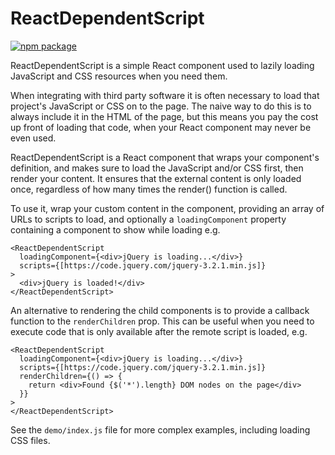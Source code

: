 # ReactDependentScript

[![npm package][npm-badge]][npm]

ReactDependentScript is a simple React component used to lazily loading JavaScript and CSS resources
when you need them.

When integrating with third party software it is often necessary to load that project's JavaScript
or CSS on to the page.  The naive way to do this is to always include it in the HTML of the page,
but this means you pay the cost up front of loading that code, when your React component may never
be even used.

ReactDependentScript is a React component that wraps your component's definition, and makes sure
to load the JavaScript and/or CSS first, then render your content.  It ensures that the external
content is only loaded once, regardless of how many times the render() function is called.

To use it, wrap your custom content in the component, providing an array of URLs to scripts
to load, and optionally a `loadingComponent` property containing a component to show while loading
e.g.

```JSX
<ReactDependentScript
  loadingComponent={<div>jQuery is loading...</div>}
  scripts={[https://code.jquery.com/jquery-3.2.1.min.js]}
>
  <div>jQuery is loaded!</div>
</ReactDependentScript>
```

An alternative to rendering the child components is to provide a callback function to the
`renderChildren` prop.  This can be useful when you need to execute code that is only available
after the remote script is loaded, e.g.

```JSX
<ReactDependentScript
  loadingComponent={<div>jQuery is loading...</div>}
  scripts={[https://code.jquery.com/jquery-3.2.1.min.js]}
  renderChildren={() => {
    return <div>Found {$('*').length} DOM nodes on the page</div>
  }}
>
</ReactDependentScript>
```

See the `demo/index.js` file for more complex examples, including loading CSS files.

[npm-badge]: https://img.shields.io/npm/v/npm-package.png?style=flat-square
[npm]: https://www.npmjs.org/package/npm-package
